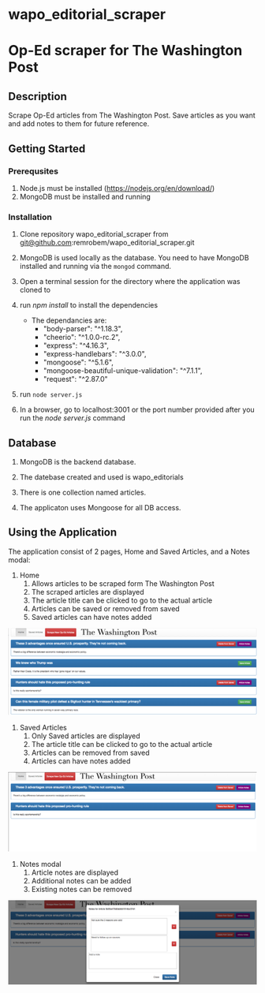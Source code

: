 # wapo_editorial_scraper

# Op-Ed scraper for The Washington Post

## Description

Scrape Op-Ed articles from The Washington Post. Save articles as you want and add notes to them for future reference.

## Getting Started

### Prerequsites

1. Node.js must be installed (https://nodejs.org/en/download/)
1. MongoDB must be installed and running



### Installation

1. Clone repository wapo_editorial_scraper from git@github.com:remrobem/wapo_editorial_scraper.git
1. MongoDB is used locally as the database. You need to have MongoDB installed and running via the `mongod` command. 
1. Open a terminal session for the directory where the application was cloned to

1. run *npm install* to install the dependencies
    * The dependancies are:
        *  "body-parser": "^1.18.3",
        * "cheerio": "^1.0.0-rc.2",
        * "express": "^4.16.3",
        * "express-handlebars": "^3.0.0",
        * "mongoose": "^5.1.6",
        * "mongoose-beautiful-unique-validation": "^7.1.1",
        * "request": "^2.87.0"
1. run `node server.js`
1. In a browser, go to localhost:3001 or the port number provided after you run the *node server.js* command

## Database

1. MongoDB is the backend database. 

1. The datebase created and used is wapo_editorials

1. There is one collection named articles.

1. The applicaton uses Mongoose for all DB access.

## Using the Application

The application consist of 2 pages, Home and Saved Articles, and a Notes modal:

1. Home
    1. Allows articles to be scraped form The Washington Post
    1. The scraped articles are displayed
    1. The article title can be clicked to go to the actual article
    1. Articles can be saved or removed from saved
    1. Saved articles can have notes added

![Home](/homepage.png?raw=true "Home Page")

1. Saved Articles
    1. Only Saved articles are displayed
    1. The article title can be clicked to go to the actual article
    1. Articles can be removed from saved
    1. Articles can have notes added

![Home](/savedarticles.png?raw=true "Saved Articles")

1. Notes modal
    1. Article notes are displayed
    1. Additional notes can be added
    1. Existing notes can be removed

![Home](/notes.png?raw=true "Notes")